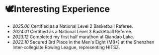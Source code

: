 # 🕊️Interesting Experience
- *2025.06* Certified as a National Level 2 Basketball Referee.
- *2024.01* Certified as a National Level 3 Basketball Referee.
- *2023.12* Completed my first half marathon at Qiandao Lake.
- *2022.10* Secured 3rd Place in the Men's Eight (M8+) at the Shenzhen Inter-collegiate Rowing League, representing HITSZ.